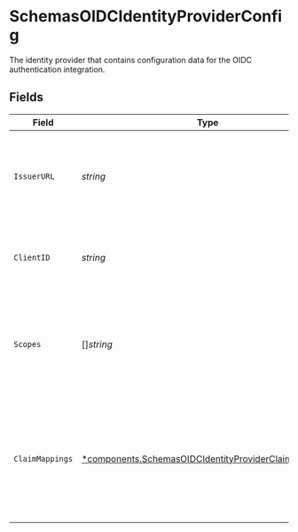 # SchemasOIDCIdentityProviderConfig

The identity provider that contains configuration data for the OIDC authentication integration.


## Fields

| Field                                                                                                                       | Type                                                                                                                        | Required                                                                                                                    | Description                                                                                                                 | Example                                                                                                                     |
| --------------------------------------------------------------------------------------------------------------------------- | --------------------------------------------------------------------------------------------------------------------------- | --------------------------------------------------------------------------------------------------------------------------- | --------------------------------------------------------------------------------------------------------------------------- | --------------------------------------------------------------------------------------------------------------------------- |
| `IssuerURL`                                                                                                                 | *string*                                                                                                                    | :heavy_check_mark:                                                                                                          | The issuer URI of the identity provider. This is the URL where the provider's metadata can be obtained.                     | https://konghq.okta.com/oauth2/default                                                                                      |
| `ClientID`                                                                                                                  | *string*                                                                                                                    | :heavy_check_mark:                                                                                                          | The client ID assigned to your application by the identity provider.                                                        | YOUR_CLIENT_ID                                                                                                              |
| `Scopes`                                                                                                                    | []*string*                                                                                                                  | :heavy_minus_sign:                                                                                                          | The scopes requested by your application when authenticating with the identity provider.                                    |                                                                                                                             |
| `ClaimMappings`                                                                                                             | [*components.SchemasOIDCIdentityProviderClaimMappings](../../models/components/schemasoidcidentityproviderclaimmappings.md) | :heavy_minus_sign:                                                                                                          | Defines the mappings between OpenID Connect (OIDC) claims and local claims used by your application for <br/>authentication.<br/> |                                                                                                                             |